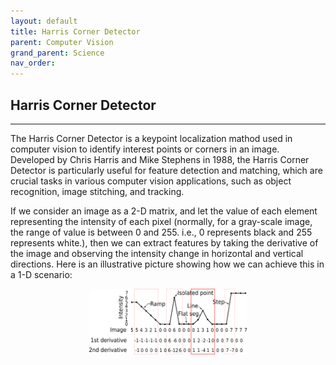 ```yaml
---
layout: default
title: Harris Corner Detector 
parent: Computer Vision
grand_parent: Science
nav_order: 
---
```


## Harris Corner Detector

---

The Harris Corner Detector is a keypoint localization mathod used in computer vision to identify interest points or corners in an image. Developed by Chris Harris and Mike Stephens in 1988, the Harris Corner Detector is particularly useful for feature detection and matching, which are crucial tasks in various computer vision applications, such as object recognition, image stitching, and tracking.

If we consider an image as a 2-D matrix, and let the value of each element representing the intensity of each pixel (normally, for a gray-scale image, the range of value is between 0 and 255. i.e., 0 represents black and 255 represents white.), then we can extract features by taking the derivative of the image and observing the intensity change in horizontal and vertical directions. Here is an illustrative picture showing how we can achieve this in a 1-D scenario:

<div style="text-align:center;">
<img src="/Images/ImageDerivativeIlustration.png" alt="Illustration of Image Derivatives" style="width:50%; height:auto;">
</div>
